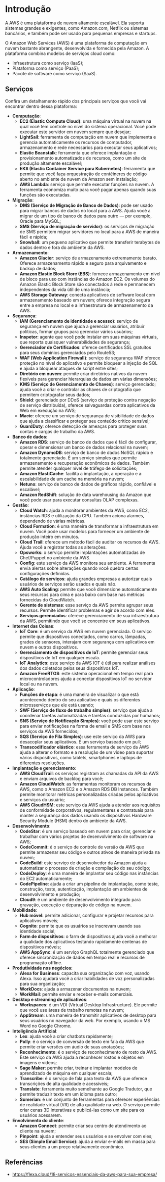 # Introdução

A AWS é uma plataforma de nuvem altamente escalável. Ela suporta sistemas grandes e exigentes, como Amazon.com, Netflix ou sistemas bancários, e também pode ser usado para pequenas empresas e startups.

O Amazon Web Services (AWS) é uma plataforma de computação em nuvem bastante abrangente, desenvolvida e fornecida pela Amazon. A plataforma combina modelos de serviços cloud como:

- Infraestrutura como serviço (IaaS);
- Plataforma como serviço (PaaS);
- Pacote de software como serviço (SaaS).

## Serviços

Confira um detalhamento rápido dos principais serviços que você vai encontrar dentro dessa plataforma:

- **Computação**:
    - **EC2 (Elastic Compute Cloud)**: uma máquina virtual na nuvem na qual você tem controle no nível do sistema operacional. Você pode executar este servidor em nuvem sempre que desejar;
    - **LightSail**: ferramenta de computação em nuvem que implementa e gerencia automaticamente os recursos de computador, armazenamento e rede necessários para executar seus aplicativos;
    - **Elastic Beanstalk**: ferramenta que oferece implantação e provisionamento automatizados de recursos, como um site de produção altamente escalável;
    - **EKS (Elastic Container Service para Kubernetes)**: ferramenta que permite que você faça orquestração de contêineres de código aberto no ambiente de nuvem da Amazon sem instalação;
    - **AWS Lambda**: serviço que permite executar funções na nuvem. A ferramenta economiza muito para você pagar apenas quando suas funções são executadas.
- **Migração**:
    - **DMS (Serviço de Migração de Banco de Dados)**: pode ser usado para migrar bancos de dados no local para a AWS. Ajuda você a migrar de um tipo de banco de dados para outro — por exemplo, Oracle para MySQL;
    - **SMS (Serviço de migração de servidor)**: os serviços de migração de SMS permitem migrar servidores no local para a AWS de maneira fácil e rápida;
    - **Snowball**: um pequeno aplicativo que permite transferir terabytes de dados dentro e fora do ambiente da AWS.
- **Armazenamento**:
    - **Amazon Glacier**: serviço de armazenamento extremamente barato. Oferece armazenamento rápido e seguro para arquivamento e backup de dados;
    - **Amazon Elastic Block Store (EBS)**: fornece armazenamento em nível de bloco para uso com instâncias do Amazon EC2. Os volumes do Amazon Elastic Block Store são conectados à rede e permanecem independentes da vida útil de uma instância;
    - **AWS Storage Gateway**: conecta aplicativos de software local com armazenamento baseado em nuvem; oferece integração segura entre a empresa no local e a infraestrutura de armazenamento da AWS.
- **Segurança**:
    - **IAM (Gerenciamento de identidade e acesso)**: serviço de segurança em nuvem que ajuda a gerenciar usuários, atribuir políticas, formar grupos para gerenciar vários usuários;
    - **Inspetor**: agente que você pode instalar em suas máquinas virtuais, que reporta quaisquer vulnerabilidades de segurança;
    - **Gerenciador de Certificados**: oferece certificados SSL gratuitos para seus domínios gerenciados pelo Route53;
    - **WAF (Web Application Firewall)**: serviço de segurança WAF oferece proteção no nível do aplicativo e permite bloquear a injeção de SQL e ajuda a bloquear ataques de script entre sites;
    - **Diretório em nuvem**: permite criar diretórios nativos da nuvem flexíveis para gerenciar hierarquias de dados em várias dimensões;
    - **KMS (Serviço de Gerenciamento de Chaves)**: serviço gerenciado; ajuda você a criar e controlar as chaves de criptografia que permitem criptografar seus dados;
    - **Shield**: gerenciado por DDoS (serviço de proteção contra negação de serviço distribuída), oferece salvaguardas contra aplicativos da Web em execução na AWS;
    - **Macie**: oferece um serviço de segurança de visibilidade de dados que ajuda a classificar e proteger seu conteúdo crítico sensível;
    - **GuardDuty**: oferece detecção de ameaças para proteger suas contas e cargas de trabalho da AWS.
- **Banco de dados**:
    - **Amazon RDS**: serviço de banco de dados que é fácil de configurar, operar e dimensionar um banco de dados relacional na nuvem;
    - **Amazon DynamoDB**: serviço de banco de dados NoSQL rápido e totalmente gerenciado. É um serviço simples que permite armazenamento e recuperação econômicos de dados. Também permite atender qualquer nível de tráfego de solicitações;
    - **Amazon ElastiCache**: facilita a implantação, a operação e a escalabilidade de um cache na memória na nuvem;
    - **Netuno**: serviço de banco de dados de gráficos rápido, confiável e escalável;
    - **Amazon RedShift**: solução de data warehousing da Amazon que você pode usar para executar consultas OLAP complexas.
- **Gestão**:
    - **Cloud Watch**: ajuda a monitorar ambientes da AWS, como EC2, instâncias RDS e utilização da CPU. Também aciona alarmes, dependendo de várias métricas.
    - **Cloud Formation**: é uma maneira de transformar a infraestrutura em nuvem. Você pode usar modelos para fornecer um ambiente de produção inteiro em minutos.
    - **Cloud Trail**: oferece um método fácil de auditar os recursos da AWS. Ajuda você a registrar todas as alterações.
    - **Opsworks**: o serviço permite implantações automatizadas de Chef/Puppet no ambiente da AWS.
    - **Config**: este serviço da AWS monitora seu ambiente. A ferramenta envia alertas sobre alterações quando você quebra certas configurações definidas.
    - **Catálogo de serviços**: ajuda grandes empresas a autorizar quais usuários de serviços serão usados ​​e quais não.
    - **AWS Auto Scaling**: permite que você dimensione automaticamente seus recursos para cima e para baixo com base nas métricas fornecidas do CloudWatch.
    - **Gerente de sistemas**: esse serviço da AWS permite agrupar seus recursos. Permite identificar problemas e agir de acordo com eles.
    - **Serviços gerenciados**: oferece gerenciamento de sua infraestrutura da AWS, permitindo que você se concentre em seus aplicativos.
- **Internet das Coisas**:
    - **IoT Core**: é um serviço da AWS em nuvem gerenciada. O serviço permite que dispositivos conectados, como carros, lâmpadas, grades de sensores, interajam com segurança com aplicativos em nuvem e outros dispositivos.
    - **Gerenciamento de dispositivos de IoT**: permite gerenciar seus dispositivos de IoT em qualquer escala.
    - **IoT Analytics**: este serviço da AWS IOT é útil para realizar análises dos dados coletados pelos seus dispositivos IoT.
    - **Amazon FreeRTOS**: este sistema operacional em tempo real para microcontroladores ajuda a conectar dispositivos IoT no servidor local ou na nuvem.
- **Aplicação**:
    - **Funções de etapa**: é uma maneira de visualizar o que está acontecendo dentro do seu aplicativo e quais os diferentes microsserviços que ele está usando;
    - **SWF (Serviço de fluxo de trabalho simples)**: serviço que ajuda a coordenar tarefas automatizadas e tarefas conduzidas por humanos;
    - **SNS (Serviço de Notificação Simples)**: você pode usar este serviço para enviar notificações na forma de email e SMS com base nos serviços da AWS fornecidos;
    - **SQS (Serviço de Fila Simples)**: use este serviço da AWS para desacoplar seus aplicativos. É um serviço baseado em pull;
    - **Transcodificador elástico**: essa ferramenta de serviço da AWS ajuda a alterar o formato e a resolução de um vídeo para suportar vários dispositivos, como tablets, smartphones e laptops de diferentes resoluções.
- **Implantação e gerenciamento**:
    - **AWS CloudTrail**: os serviços registram as chamadas da API da AWS e enviam arquivos de backlog para você;
    - **Amazon CloudWatch**: as ferramentas monitoram os recursos da AWS, como o Amazon EC2 e o Amazon RDS DB Instances. Também permite monitorar métricas personalizadas criadas pelos aplicativos e serviços do usuário;
    - **AWS CloudHSM**: este serviço da AWS ajuda a atender aos requisitos de conformidade corporativos, regulamentares e contratuais para manter a segurança dos dados usando os dispositivos Hardware Security Module (HSM) dentro do ambiente da AWS.
- **Desenvolvimento**:
    - **CodeStar**: é um serviço baseado em nuvem para criar, gerenciar e trabalhar com vários projetos de desenvolvimento de software na AWS;
    - **CodeCommit**: é o serviço de controle de versão da AWS que permite armazenar seu código e outros ativos de maneira privada na nuvem;
    - **CodeBuild**: este serviço de desenvolvedor da Amazon ajuda a automatizar o processo de criação e compilação do seu código;
    - **CodeDeploy**: é uma maneira de implantar seu código nas instâncias do EC2 automaticamente;
    - **CodePipeline**: ajuda a criar um pipeline de implantação, como teste, construção, teste, autenticação, implantação em ambientes de desenvolvimento e produção;
    - **Cloud9**: é um ambiente de desenvolvimento integrado para gravação, execução e depuração de código na nuvem.
- **Mobilidade**:
    - **Hub móvel**: permite adicionar, configurar e projetar recursos para aplicativos móveis;
    - **Cognito**: permite que os usuários se inscrevam usando sua identidade social;
    - **Farm de dispositivos**: o farm de dispositivos ajuda você a melhorar a qualidade dos aplicativos testando rapidamente centenas de dispositivos móveis;
    - **AWS AppSync**: é um serviço GraphQL totalmente gerenciado que oferece sincronização de dados em tempo real e recursos de programação offline.
- **Produtividade nos negócios**:
    - **Alexa for Business**: capacita sua organização com voz, usando Alexa. Isso ajudará você a criar habilidades de voz personalizadas para sua organização;
    - **WorkDocs**: ajuda a armazenar documentos na nuvem;
    - **WorkMail**: permite enviar e receber e-mails comerciais.
- **Desktop e streaming de aplicativos**:
    - **Workspaces**: é um VDI (Virtual Desktop Infrastructure). Ele permite que você use áreas de trabalho remotas na nuvem;
    - **AppStream**: uma maneira de transmitir aplicativos de desktop para seus usuários no navegador da web. Por exemplo, usando o MS Word no Google Chrome.
- **Inteligência Artificial**:
    - **Lex**: ajuda você a criar chatbots rapidamente;
    - **Polly**: é o serviço de conversão de texto em fala da AWS que permite criar versões em áudio de suas anotações;
    - **Reconhecimento**: é o serviço de reconhecimento de rosto da AWS. Este serviço da AWS ajuda a reconhecer rostos e objetos em imagens e vídeos;
    - **Sage Maker**: permite criar, treinar e implantar modelos de aprendizado de máquina em qualquer escala;
    - **Transcribe**: é o serviço de fala para texto da AWS que oferece transcrições de alta qualidade e acessíveis;
    - **Translate**: ferramenta muito semelhante ao Google Tradutor, que permite traduzir texto em um idioma para outro;
    - **Sumerian**: é um conjunto de ferramentas para oferecer experiências de realidade virtual (VR) de alta qualidade na web. O serviço permite criar cenas 3D interativas e publicá-las como um site para os usuários acessarem.
- **Envolvimento do cliente**:
    - **Amazon Connect**: permite criar seu centro de atendimento ao cliente na nuvem;
    - **Pinpoint**: ajuda a entender seus usuários e se envolver com eles;
    - **SES (Simple Email Service)**: ajuda a enviar e-mails em massa para seus clientes a um preço relativamente econômico.

## Referências

- <https://flexa.cloud/18-servicos-essenciais-da-aws-para-sua-empresa/>
